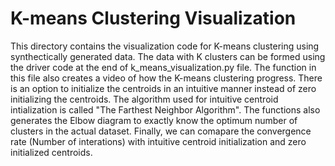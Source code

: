 # K-means Clustering Visualization
This directory contains the visualization code for K-means clustering using synthectically generated data.
The data with K clusters can be formed using the driver code at the end of k_means_visualization.py file.
The function in this file also creates a video of how the K-means clustering progress. There is an option
to initialize the centroids in an intuitive manner instead of zero initializing the centroids. The algorithm used for intuitive
centroid intialization is called "The Farthest Neighbor Algorithm". The functions also generates the Elbow diagram to exactly know the
optimum number of clusters in the actual dataset. Finally, we can comapare the convergence rate (Number of interations) with intuitive centroid initialization
and zero initialized centroids.
